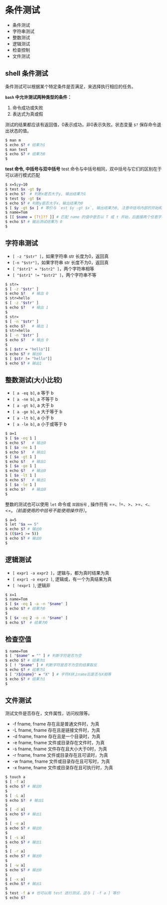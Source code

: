 # 条件测试

* 条件测试
* 字符串测试
* 整数测试
* 逻辑测试
* 检查控制
* 文件测试

## shell 条件测试

条件测试可以根据某个特定条件是否满足，来选择执行相应的任务。

**`bash` 中允许测试两种类型的条件：**

  1. 命令成功或失败
  2. 表达式为真或假

测试的结果都应该有返回值，0表示成功，非0表示失败。状态变量 `$?` 保存命令退出状态的值。

```sh
$ man m
$ echo $? # 结果为1
$ man test
$ echo $? # 结果为0
$
```

**test 命令, 中括号与双中括号**
test 命令与中括号相同，双中括号与它们的区别在于可以进行模式匹配

```sh
$ x=5;y=10
$ test $x -gt $y
$ echo $?  # 判断x是否大于y, 输出结果为1
$ test $y -gt $x
$ echo $? # 判断y是否大于x，输出结果为0
$ [ $y -gt $x ] # 等价与 `est $y -gt $x`, 输出结果为0, 注意中括号内部的开始和结尾必须要有空格
$ name=Tom
$ [[ $name = [Tt]?? ]] # 匹配 name 的值中是否以 T 或 t 开始，后面接两个任意字符
$ echo $? # 输出测试结果为 0
$
```

## 字符串测试

* `[ -z "$str" ]`，如果字符串 str 长度为0，返回真
* `[-n "$str"]`，如果字符串 str 长度不为0，返回真
* `[ "$str1" = "$str2" ]`，两个字符串相等
* `[ "$str1" != "$str2" ]`，两个字符串不等

```sh
$ str=
$ [ -z "$str" ]
$ echo $?   # 输出 0
$ str=hello
$ [ -z "$str" ]
$ echo $?   # 输出 1
$
$ str=
$ [ -n "$str" ]
$ echo $?   # 输出 1
$ str=hello
$ [ -n "$str" ]
$ echo $?   # 输出 0
$
$ [ $str = "hello"]]
$ echo $? # 输出0
$ [ $str != "hello"]]
$ echo $? # 输出1
```

## 整数测试(大小比较)

* `[ a -eq b]`, a 等于 b
* `[ a -ne b]`, a 不等于 b
* `[ a -gt b]`, a 大于 b
* `[ a -ge b]`, a 大于等于 b
* `[ a -lt b]`, a 小于 b
* `[ a -le b]`, a 小于或等于 b
  
```sh
$ a=1
$ [ $a -eq 1 ] 
$ echo $?   # 输出0
$ [ $a -ne 1 ]
$ echo $?   # 输出1
$ [ $a -gt 1 ]
$ echo $?   # 输出1
$ [ $a -ge 1 ]
$ echo $?   # 输出0
$ [ $a -lt 1 ]
$ echo $?   # 输出1
$ [ $a -le 1 ]
$ echo $?   # 输出0
$
```

整数的测试也可以使用 `let` 命令或 `双圆括号` , 操作符有 ==、!=、>、>=、<、<=。*（前面使用的中括号不能使用操作符）*。

```sh
$ a=5
$ let "$a == 5"
$ echo $? # 输出0
$ (($a+1 >= 5))
$ echo $? # 输出0
$
```

## 逻辑测试

* `[ expr1 -a expr2 ]`，逻辑与，都为真时结果为真
* `[ expr1 -o expr2 ]`, 逻辑或，有一个为真结果为真
* `[ !expr1 ]`, 逻辑非

```sh
$ x=1
$ name=Tom
$ [ $x -eq 1 -a -n "$name" ]
$ echo $? # 结果为0
$
$ [ $x -eq 2 -o -n "$name" ] 
$ echo $?  # 结果为0
```

## 检查空值

```sh
$ name=Tom
$ [ "$name" = "" ] # 判断字符是否为空
$ echo $? # 结果为1
$ [ ! "$name" ] # 判断字符是否不为空的结果取反
$ echo $? # 结果为1
$ [ "X${name}" = "X" ] # 字符X拼上name后是否与X相等
$ echo $? # 结果为1
$
```

## 文件测试

测试文件是否存在，文件属性，访问权限等。

* -f fname, fname 存在且是普通文件时，为真
* -L fname, fname 存在且是链接文件时，为真
* -d fname, fname 存在且是一个目录时，为真
* -e fname, fname 文件或目录存在文件时，为真
* -s fname, fname 文件存在且大小大于0时，为真
* -r fname, fname 文件或目录存在且可读时，为真
* -w fname, fname 文件或目录存在且可写时，为真
* -x fname, fname 文件或目录存在且可执行时，为真

```sh
$ touch a
$ [ -f a]
$ echo $? # 输出0
$
$ [ -L a]
$ echo $?  # 输出1
$
$ [ -d a]
$ echo $? # 输出1
$
$ [ -e a]
$ echo $? # 输出0
$
$ [ -s a]
$ echo $? # 输出1
$
$ [ -r a]
$ echo $? # 输出0
$
$ [ -w a]
$ echo $? # 输出0
$
$ [ -x a]
$ echo $? # 输出1
$
$ test -f a # 也可以用 test 进行测试，这与 [ -f a ] 等价
$ echo $?
```
